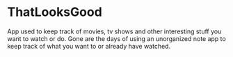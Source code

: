 # ThatLooksGood

App used to keep track of movies, tv shows and other interesting stuff you want to watch or do. Gone are the days of using an unorganized note app to keep track of what you want to or already have watched.
